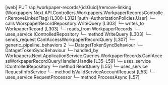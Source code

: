 [web] PUT /api/workpaper-records/{id:Guid}/remove-linking  (Workpapers.Next.API.Controllers.Workpapers.WorkpaperRecordsController.RemoveLinkedFlag)  [L300–L312] [auth=AuthorizationPolicies.User]
  └─ calls WorkpaperRecordRepository.WriteQuery [L303]
  └─ writes_to WorkpaperRecord [L303]
    └─ reads_from WorkpaperRecords
  └─ uses_service IControlledRepository<WorkpaperRecord>
    └─ method WriteQuery [L303]
  └─ sends_request CanIAccessWorkpaperRecordQuery [L307]
    └─ generic_pipeline_behaviors 2
      └─ DatagetTokenSyncBehaviour
      └─ DatagetTokenSyncBehaviour
    └─ handled_by Workpapers.Next.ApplicationService.Queries.WorkpaperRecords.CanIAccessWorkpaperRecordQueryHandler.Handle [L35–L59]
      └─ uses_service IControlledRepository<WorkpaperRecord>
        └─ method ReadQuery [L55]
      └─ uses_service RequestInfoService
        └─ method IsValidServiceAccountRequest [L53]
      └─ uses_service RequestProcessor
        └─ method ProcessAsync [L57]

